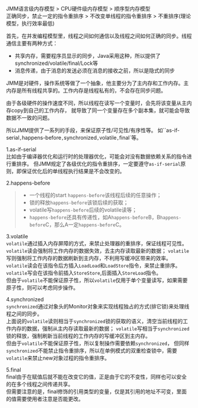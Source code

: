 JMM语言级内存模型 > CPU硬件级内存模型 > 顺序型内存模型  
正确同步，禁止一定的指令重排序 > 不改变单线程的指令重排序 > 不重排序(理论模型，执行效率最低)

首先，在并发编程模型里，线程之间如何通信以及线程之间如何正确的同步。线程通信主要有两种方式：
+ 共享内存，需要程序员显示的同步，Java采用这种，所以提供了synchronized/volatile/final/Lock等
+ 消息传递，由于消息的发送必须在消息的接收之前，所以是隐式的同步  

JMM是对硬件，操作系统等做了一个抽象，他主要分为了主内存和工作内存。主内存是所有线程共享的。工作内存是线程私有的，不会存在同步问题。  

由于各级硬件的操作速度不同，所以线程在读写一个变量时，会先将该变量从主内存copy到自己的工作内存，
就导致了同一个变量存在多个副本集，就可能会导致数据不一致的问题。

所以JMM提供了一系列的手段，来保证原子性/可见性/有序性等。
如``as-if-serial`,`happens-before`,`synchronized`,`volatile`,`final`等。

1.as-if-serial  
比如由于编译器优化和运行时的处理器优化，可能会对没有数据依赖关系的指令进行重排序。
但JMM规定了各级优化的指令重排序，一定要遵守`as-if-serial`原则，即保证优化后的单线程执行结果是不会改变的。

2.happens-before  
>+ 一个线程的start `happens-before`该线程后续的任意操作；
>+ 锁的释放`happens-before`该锁后续的获取；
>+ volatile写`happens-before`后续的volatile读等；
>+ `happens-before`还具有传递性，如A`happens-before`B，B`happens-before`C，那么A一定`happens-before`C。

3.volatile  
`volatile`通过插入内存屏障的方式，来禁止处理器的重排序，保证线程可见性。  
`volatile`读会强制将工作内存的数据失效，去主内存读取最新的数据；
`volatile`写则强制将工作内存的数据刷新到主内存，不利用写缓冲区带来的效率。
`volatile`读会在该指令后方插入`LoadLoad`和`LoadStore`指令，来禁止重排序。
`volatile`写会在该指令前插入`StoreStore`,后面插入`StoreLoad`指令。  
但由于`volatile`不能保证原子性，所以`volatile`仅用于单个变量读写，如果需要原子性，则可以考虑同步操作。  

4.synchronized  
`synchronized`通过对象头的Monitor对象来实现线程独占的方式(排它锁)来处理线程之间的同步。  
上面说的`volatile`读则相当于`synchronized`锁的获取的语义，清空当前线程的工作内存的数据，强制从主内存读取最新的数据；
`volatile`写相当于`synchronized`锁的释放，强制刷新当前线程的工作内存的写缓冲区到主内存。  
但由于`volatile`不能保证原子性，所以复制操作需要依赖`synchronized`，
但同样`synchronized`不能禁止指令重排序，所以在单例模式的双重检查锁中，需要`volatile`来禁止new对象过程的指令重排序。

5.final  
final由于在赋值后就不能在改变它的值，正是由于它的不变性，同样也可以安全的在多个线程之间传递共享。  
但需要注意的是，final修饰的引用类型的变量，仅是其引用的地址不可变，里面的值需要使用者注意是否能更改。